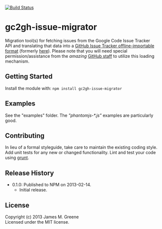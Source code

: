 [![Build Status](https://travis-ci.org/JamesMGreene/gc2gh-issue-migrator.png)](https://travis-ci.org/JamesMGreene/gc2gh-issue-migrator)

# gc2gh-issue-migrator

Migration tool(s) for fetching issues from the Google Code Issue Tracker API and translating that data into a [GitHub Issue Tracker offline-importable format](https://gist.github.com/izuzak/654612901803d0d0bc3f) (formerly [here](https://gist.github.com/7f75ced1fa7576412901/006a7c69f57521e026be85937c9641e861e81802)). Please note that you will need special permission/assistance from the _amazing_ [GitHub staff](mailto:support@github.com) to utilize this loading mechanism.

## Getting Started
Install the module with: `npm install gc2gh-issue-migrator`

## Examples
See the "examples" folder. The _"phantomjs-*.js"_ examples are particularly good.

## Contributing
In lieu of a formal styleguide, take care to maintain the existing coding style. Add unit tests for any new or changed functionality. Lint and test your code using [grunt](http://gruntjs.com/).

## Release History
 - 0.1.0: Published to NPM on 2013-02-14.
     - Initial release.
 
## License
Copyright (c) 2013 James M. Greene  
Licensed under the MIT license.
